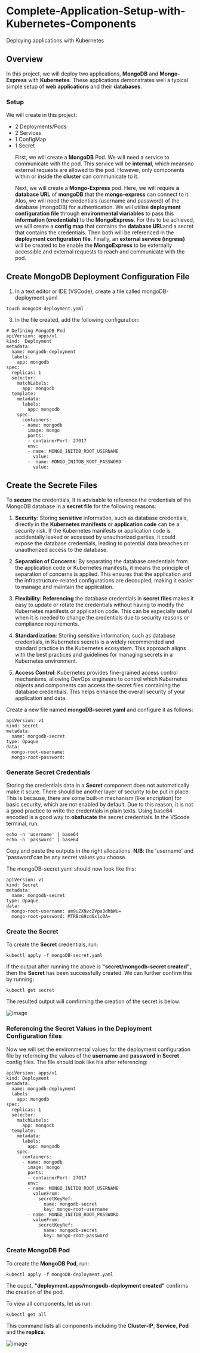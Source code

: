 # Complete-Application-Setup-with-Kubernetes-Components
Deploying applications with Kubernetes 
## Overview
In this project, we will deploy two applications, **MongoDB** and **Mongo-Express** with **Kubernetes**. These applications demonstrates well a typical simple setup of **web applications** and their **databases**. 
### Setup
We will create in this project:
- 2 Deployments/Pods
- 2 Services
- 1 ConfigMap
- 1 Secret <p>
First, we will create a **MongoDB** Pod. We will need a service to communicate with the pod. This service will be **internal**, which meansno external requests are allowed to the pod. However, only components within or inside the **cluster** can communicate to it. <p>
Next, we will create a **Mongo-Express** pod. Here, we will require **a database URL** of **mongoDB** that the **mongo-express** can connect to it. Alos, we will need the credentials (username and password) of the database (mongoDB) for authentication. We will utilise **deployment configuration file** through **environmental viariables** to pass this **information (credentials)** to the **MongoExpress**. For this to be achieved, we will create a **config map** that contains the **database URL**and a secret that contains the credentials. Then both will be referenced in the **deployment configuration file**. Finally, an **external service (ingress)** will be created to be enable the **MongoExpress** to be externally accessible and external requests to reach and communicate with the pod.
## Create MongoDB Deployment Configuration File
1. In a text editor or IDE (VSCode), create a file called mongoDB-deployment.yaml
```
touch mongoDB-deployment.yaml
``` 
3. In the file created, add the following configuration:
```
# Defining MongoDB Pod
apiVersion: apps/v1
kind:  Deployment
metadata:
  name: mongodb-deployment
  labels:
    app: mongodb
spec:
  replicas: 1
  selector:
    matchLabels:
      app: mongodb
  template:
    metadata:
      labels:
        app: mongodb
    spec:
      containers:
      - name: mongodb
        image: mongo
        ports:
        - containerPort: 27017
        env:
        - name: MONGO_INITDB_ROOT_USERNAME
          value:
        -  name: MONGO_INITDB_ROOT_PASSWORD
          value:
```
## Create the Secrete Files
To **secure** the credentials, It is advisable to reference the credentials of the MongoDB database in a **secret file** for the following reasons:
1. **Security**: Storing **sensitive** information, such as database credentials, directly in the **Kubernetes manifests** or **application code** can be a security risk. If the Kubernetes manifests or application code is accidentally leaked or accessed by unauthorized parties, it could expose the database credentials, leading to potential data breaches or unauthorized access to the database.

2. **Separation of Concerns**: By separating the database credentials from the application code or Kubernetes manifests, it means the principle of separation of concerns is applied. This ensures that the application and the infrastructure-related configurations are decoupled, making it easier to manage and maintain the application.

3. **Flexibility**: **Referencing** the database credentials in **secret files** makes it easy to update or rotate the credentials without having to modify the Kubernetes manifests or application code. This can be especially useful when it is needed to change the credentials due to security reasons or compliance requirements.

4. **Standardization**: Storing sensitive information, such as database credentials, in Kubernetes secrets is a widely recommended and standard practice in the Kubernetes ecosystem. This approach aligns with the best practices and guidelines for managing secrets in a Kubernetes environment.

5. **Access Control**: Kubernetes provides fine-grained access control mechanisms, allowing DevOps engineers to control which Kubernetes objects and components can access the secret files containing the database credentials. This helps enhance the overall security of your application and data.<p>

Create a new file named **mongoDB-secret.yaml** and configure it as follows:
```
apiVersion: v1
kind: Secret
metadata:
  name: mongodb-secret
type: Opaque
data:
  mongo-root-username: 
  mongo-root-password: 
```
### Generate Secret Credentials 
Storing the credentials data in a **Secret** component does not automatically make it scure. There should be another layer of security to be put in place. This is because, there are some built-in mechanism (like encription) for basic security, which are not enabled by default. Due to this reason, it is not a good practice to write the credentials in plain texts. Using base64 encoded is a good way to **obsfucate** the secret credentials. In the VScode terminal, run:
```
echo -n 'username' | base64
echo -n 'password' | base64
```
Copy and paste the outputs in the right allocations. 
**N/B**: the 'username' and 'password'can be any secret values you choose. <p>
The mongoDB-secret.yaml should now look like this:
```
apiVersion: v1
kind: Secret
metadata:
  name: mongodb-secret
type: Opaque
data:
  mongo-root-username: am9uZXNvc2Vpa3dhbWU=
  mongo-root-password: MTRBcG9zdGxlc0A=
```
### Create the Secret 
To create the **Secret** credentials, run:
```
kubectl apply -f mongoDB-secret.yaml
```
If the output after running the above is **"secret/mongodb-secret created"**, then the **Secret** has been successfully created. 
We can further confirm this by running:
```
kubectl get secret
```
The resulted output will comfirming the creation of the secret is below:<p>
![image](https://github.com/JonesKwameOsei/Complete-Application-Setup-with-Kubernetes-Components/assets/81886509/f588a200-1eb9-408a-8e96-eeea042f8d72)

### Referencing the Secret Values in the Deployment Configuration files
Now we will set the environmental values for the deployment configuration file by referncing the values of the **username** and **password** in **Secret** config files. The file should look like his after referencing:
```
apiVersion: apps/v1
kind: Deployment
metadata:
  name: mongodb-deployment
  labels:
    app: mongodb
spec:
  replicas: 1
  selector:
    matchLabels:
      app: mongodb
  template:
    metadata:
      labels:
        app: mongodb
    spec:
      containers:
      - name: mongodb
        image: mongo
        ports:
        - containerPort: 27017
        env:
        - name: MONGO_INITDB_ROOT_USERNAME
          valueFrom:
            secretKeyRef:
              name: mongodb-secret
              key: mongo-root-username
        - name: MONGO_INITDB_ROOT_PASSWORD
          valueFrom:
            secretKeyRef:
              name: mongodb-secret
              key: mongo-root-password
```
### Create MongoDB Pod 
To create the **MongoDB Pod**, run:
```
kubectl apply -f mongoDB-deployment.yaml
```
The ouput, **"deployment.apps/mongodb-deployment created"** confirms the creation of the pod. 

To view all components, let us run:
```
kubectl get all
```
This command lists all components including the **Cluster-IP**, **Service**, **Pod** and the **replica**. <p>
![image](https://github.com/JonesKwameOsei/Complete-Application-Setup-with-Kubernetes-Components/assets/81886509/5b38c2cb-ca7c-4905-923a-c5d360153e90)







